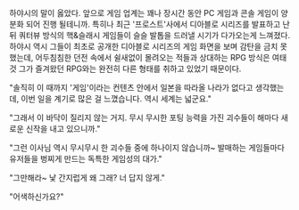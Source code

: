 하야시의 말이 옳았다. 
앞으로 게임 업계는 꽤나 장시간 동안 PC 게임과 콘솔 게임이 양분화 되어 진행 될테니까. 
특히나 최근 '프로스트'사에서 디아블로 시리즈를 발표하고 난 뒤 쿼터뷰 방식의 핵&슬래시 게임들이 슬슬 발톱을 드러낼 시기가 다가오는게 느껴졌다. 
하야시 역시 그들이 최초로 공개한 디아블로 시리즈의 게임 화면을 보며 감탄을 금치 못했는데, 어두침침한 던전 속에서 쉴새없이 몰려오는 적들과 상대하는 RPG 방식은 여태 것 그가 즐겨왔던 RPG와는 완전히 다른 형태를 취하고 있었기 때문이다. 

"솔직히 이 때까지 '게임'이라는 컨텐츠 안에서 일본을 따라올 나라가 없다고 생각했는데, 이번 일을 계기로 많은 걸 느꼈습니다. 역시 세계는 넓군요." 

"그래서 이 바닥이 질리지 않는 거지. 무시 무시한 포팅 능력을 가진 괴수들이 해마다 새로운 신작을 내고 있으니까." 

"그런 이사님 역시 무시무시 한 괴수들 중에 하나이지 않습니까~ 발매하는 게임들마다 유저들을 벙찌게 만드는 독특한 게임성의 대가." 

"그만해라~ 낯 간지럽게 왜 그래? 너 답지 않게." 

"어색하신가요?" 